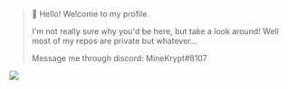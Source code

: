 > 👋 Hello! Welcome to my profile.
> 
> I'm not really sure why you'd be here, but take a look around!
> Well most of my repos are private but whatever...
>
> Message me through discord: MineKrypt#8107

![](https://github-readme-streak-stats.herokuapp.com/?user=minekrypt&theme=nightowl)
